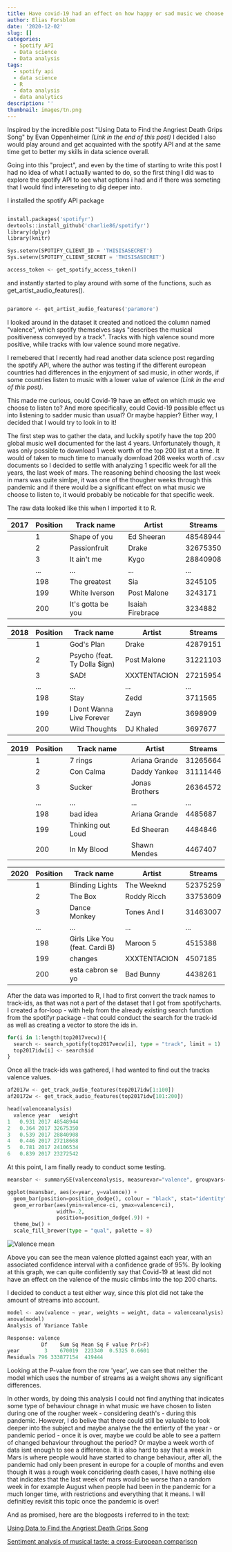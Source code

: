 ```yaml
---
title: Have covid-19 had an effect on how happy or sad music we choose to listen to?
author: Elias Forsblom
date: '2020-12-02'
slug: []
categories:
  - Spotify API
  - Data science
  - Data analysis
tags:
  - spotify api
  - data science
  - R
  - data analysis
  - data analytics
description: ''
thumbnail: images/tn.png
---
```


Inspired by the incredible post "Using Data to Find the Angriest Death Grips Song" by Evan Oppenheimer *(Link in the end of this post)* I decided I also would play around and get acquainted with the spotify API and at the same time get to better my skills in data science overall. 

Going into this "project", and even by the time of starting to write this post I had no idea of what I actually wanted to do, so the first thing I did was to explore the spotify API to see what options i had and if there was someting that I would find intereseting to dig deeper into. 

I installed the spotify API package

```Python

install.packages('spotifyr')
devtools::install_github('charlie86/spotifyr')
library(dplyr)
library(knitr)

Sys.setenv(SPOTIFY_CLIENT_ID = 'THISISASECRET')
Sys.setenv(SPOTIFY_CLIENT_SECRET = 'THISISASECRET')

access_token <- get_spotify_access_token()

```
and instantly started to play around with some of the functions, such as get_artist_audio_features().

```Python

paramore <- get_artist_audio_features('paramore')

```

I looked around in the dataset it created and noticed the column named "valence", which spotify themselves says "describes the musical positiveness conveyed by a track". Tracks with high valence sound more positive, while tracks with low valence sound more negative.

I remebered that I recently had read another data science post regarding the spotify API, where the author was testing if the different european countries had differences in the enjoyment of sad music, in other words, if some countries listen to music with a lower value of valence *(Link in the end of this post)*.

This made me curious, could Covid-19 have an effect on which music we choose to listen to? And more specifically, could Covid-19 possible effect us into listening to sadder music than usual? Or maybe happier? Either way, I decided that I would try to look in to it!

The first step was to gather the data, and luckily spotify have the top 200 global music well documented for the last 4 years. Unfortunately though, it was only possible to download 1 week worth of the top 200 list at a time. It would of taken to much time to manually download 208 weeks worth of .csv documents so I decided to settle with analyzing 1 specific week for all the years, the last week of mars. The reasoning behind choosing the last week in mars was quite simlpe, it was one of the thougher weeks through this pandemic and if there would be a significant effect on what music we choose to listen to, it would probably be noticable for that specific week. 

The raw data looked like this when I imported it to R.

| 2017 | Position | Track name        | Artist           | Streams  |
|------|----------|-------------------|------------------|----------|
|      | 1        | Shape of you      | Ed Sheeran       | 48548944 |
|      | 2        | Passionfruit      | Drake            | 32675350 |
|      | 3        | It ain't me       | Kygo             | 28840908 |
|      | ...      | ...               | ...              | ...      |
|      | 198      | The greatest      | Sia              | 3245105  |
|      | 199      | White Iverson     | Post Malone      | 3243171  |
|      | 200      | It's gotta be you | Isaiah Firebrace | 3234882  |

| 2018 | Position | Track name                   | Artist       | Streams  |
|------|----------|------------------------------|--------------|----------|
|      | 1        | God's Plan                   | Drake        | 42879151 |
|      | 2        | Psycho (feat. Ty Dolla $ign) | Post Malone  | 31221103 |
|      | 3        | SAD!                         | XXXTENTACION | 27215954 |
|      | ...      | ...                          | ...          | ...      |
|      | 198      | Stay                         | Zedd         | 3711565  |
|      | 199      | I Dont Wanna Live Forever    | Zayn         | 3698909  |
|      | 200      | Wild Thoughts                | DJ Khaled    | 3697677  |

| 2019 | Position | Track name        | Artist         | Streams  |
|------|----------|-------------------|----------------|----------|
|      | 1        | 7 rings           | Ariana Grande  | 31265664 |
|      | 2        | Con Calma         | Daddy Yankee   | 31111446 |
|      | 3        | Sucker            | Jonas Brothers | 26364572 |
|      | ...      | ...               | ...            | ...      |
|      | 198      | bad idea          | Ariana Grande  | 4485687  |
|      | 199      | Thinking out Loud | Ed Sheeran     | 4484846  |
|      | 200      | In My Blood       | Shawn Mendes   | 4467407  |

| 2020 | Position | Track name                       | Artist       | Streams  |
|------|----------|----------------------------------|--------------|----------|
|      | 1        | Blinding Lights                  | The Weeknd   | 52375259 |
|      | 2        | The Box                          | Roddy Ricch  | 33753609 |
|      | 3        | Dance Monkey                     | Tones And I  | 31463007 |
|      | ...      | ...                              | ...          | ...      |
|      | 198      | Girls Like You (feat.   Cardi B) | Maroon 5     | 4515388  |
|      | 199      | changes                          | XXXTENTACION | 4507185  |
|      | 200      | esta cabron se yo                | Bad Bunny    | 4438261  |

After the data was imported to R, I had to first convert the track names to track-ids, as that was not a part of the dataset that I got from spotifycharts. I created a for-loop - with help from the already existing search function from the spotifyr package - that could conduct the search for the track-id as well as creating a vector to store the ids in.

```Python
for(i in 1:length(top2017vecw)){
  search <- search_spotify(top2017vecw[i], type = "track", limit = 1)
  top2017idw[i] <- search$id
}
```

Once all the track-ids was gathered, I had wanted to find out the tracks valence values.

```Python
af2017w <- get_track_audio_features(top2017idw[1:100])
af20172w <- get_track_audio_features(top2017idw[101:200])

head(valenceanalysis)
  valence year   weight
1   0.931 2017 48548944
2   0.364 2017 32675350
3   0.539 2017 28840908
4   0.446 2017 27218668
5   0.781 2017 24106534
6   0.839 2017 23272542
```

At this point, I am finally ready to conduct some testing. 

```Python
meansbar <- summarySE(valenceanalysis, measurevar="valence", groupvars=c("year"))

ggplot(meansbar, aes(x=year, y=valence)) + 
  geom_bar(position=position_dodge(), colour = "black", stat="identity", aes(fill = year)) +
  geom_errorbar(aes(ymin=valence-ci, ymax=valence+ci),
                width=.2,                   
                position=position_dodge(.9)) +
  theme_bw() +
  scale_fill_brewer(type = "qual", palette = 8)
```

![Valence mean](/images/valancemean.jpeg)

Above you can see the mean valence plotted against each year, with an associated confidence interval with a confidence grade of 95%. By looking at this graph, we can quite confidently say that Covid-19 at least did not have an effect on the valence of the music climbs into the top 200 charts.

I decided to conduct a test either way, since this plot did not take the amount of streams into account.

```Python
model <- aov(valence ~ year, weights = weight, data = valenceanalysis)
anova(model)
Analysis of Variance Table

Response: valence
           Df    Sum Sq Mean Sq F value Pr(>F)
year        3    670019  223340  0.5325 0.6601
Residuals 796 333877154  419444
```

Looking at the P-value from the row 'year', we can see that neither the model which uses the number of streams as a weight shows any significant differences.

In other words, by doing this analysis I could not find anything that indicates some type of behaviour chnage in what music we have chosen to listen during one of the rougher week - considering death's - during this pandemic. However, I do belive that there could still be valuable to look deeper into the subject and maybe analyse the the entierty of the year - or pandemic period - once it is over, maybe we could be able to see a pattern of changed behaviour throughout the period? Or maybe a week worth of data isnt enough to see a difference. It is also hard to say that a week in Mars is where people would have started to change behaviour, after all, the pandemic had only been present in europe for a couple of months and even though it was a rough week concidering death cases, I have nothing else that indicates that the last week of mars would be worse than a random week in for example August when people had been in the pandemic for a much longer time, with restrictions and everything that it means. I will definitley revisit this topic once the pandemic is over!

And as promised, here are the blogposts i referred to in the text:

[Using Data to Find the Angriest Death Grips Song](https://towardsdatascience.com/angriest-death-grips-data-anger-502168c1c2f0)

[Sentiment analysis of musical taste: a cross-European comparison](http://paulelvers.com/post/emotionsineuropeanmusic/) 

 